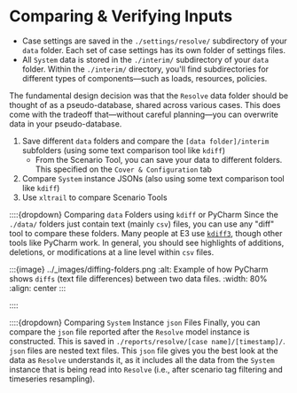 # Comparing & Verifying Inputs

- Case settings are saved in the `./settings/resolve/` subdirectory of your `data` folder. Each set of case settings has 
  its own folder of settings files.
- All `System` data is stored in the `./interim/` subdirectory of your `data` folder. Within the `./interim/` directory, 
  you'll find subdirectories for different types of components––such as loads, resources, policies.

The fundamental design decision was that the `Resolve` data folder should be thought of as a pseudo-database, 
shared across various cases. This does come with the tradeoff that—without careful planning—you can overwrite data in your pseudo-database. 

1. Save different `data` folders and compare the `[data folder]/interim` subfolders (using some text comparison tool like `kdiff`)
   - From the Scenario Tool, you can save your data to different folders. This specified on the `Cover & Configuration` tab
2. Compare `System` instance JSONs (also using some text comparison tool like `kdiff`)
3. Use `xltrail` to compare Scenario Tools

::::{dropdown} Comparing `data` Folders using `kdiff` or PyCharm
Since the `./data/` folders just contain text (mainly `csv`) files, you can use any "diff" tool to compare these folders. 
Many people at E3 use [`kdiff3`](https://download.kde.org/stable/kdiff3/?C=M;O=D), though other tools like PyCharm work. 
In general, you should see highlights of additions, deletions, or modifications at a line level within `csv` files.

:::{image} ../_images/diffing-folders.png
:alt: Example of how PyCharm shows `diffs` (text file differences) between two data files. 
:width: 80%
:align: center
:::

::::

::::{dropdown} Comparing `System` Instance `json` Files
Finally, you can compare the `json` file reported after the `Resolve` model instance is constructed. This is saved in 
`./reports/resolve/[case name]/[timestamp]/`. `json` files are nested text files. This `json` file gives you the best 
look at the data as `Resolve` understands it, as it includes all the data from the `System` instance that is being 
read into `Resolve` (i.e., after scenario tag filtering and timeseries resampling).
